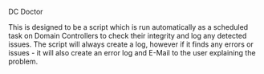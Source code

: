 DC Doctor

This is designed to be a script which is run automatically as a scheduled task on Domain Controllers to check their integrity and log any detected issues.
The script will always create a log, however if it finds any errors or issues - it will also create an error log and E-Mail to the user explaining the problem.
